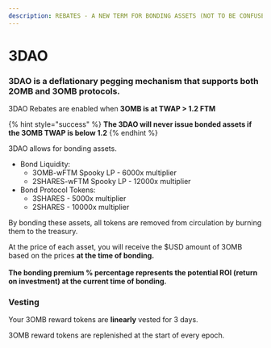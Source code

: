 ```yaml
---
description: REBATES - A NEW TERM FOR BONDING ASSETS (NOT TO BE CONFUSED WITH 3BOND)
---
```


# 3DAO

### 3DAO is a deflationary pegging mechanism that supports both 2OMB and 3OMB protocols.

3DAO Rebates are enabled when **3OMB is at TWAP > 1.2 FTM**

{% hint style="success" %}
**The 3DAO will never issue bonded assets if the 3OMB TWAP is below 1.2**
{% endhint %}

3DAO allows for bonding assets.

* Bond Liquidity:
  * 3OMB-wFTM Spooky LP - 6000x multiplier
  * 2SHARES-wFTM Spooky LP - 12000x multiplier
* Bond Protocol Tokens:
  * 3SHARES - 5000x multiplier
  * 2SHARES - 10000x multiplier

By bonding these assets, all tokens are removed from circulation by burning them to the treasury.

At the price of each asset, you will receive the $USD amount of 3OMB based on the prices **at the time of bonding.**\
\
**The bonding premium % percentage represents the potential ROI (return on investment) at the current time of bonding.**

### Vesting

Your 3OMB reward tokens are **linearly** vested for 3 days.

3OMB reward tokens are replenished at the start of every epoch.
